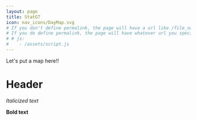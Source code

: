 ```yaml
---
layout: page
title: StatGT
icon: nav_icons/DayMap.svg
# If you don't define permalink, the page will have a url like /file_name without the .md
# If you do define permalink, the page will have whatever url you specify
# # js:
#    - /assets/script.js
---
```


Let's put a map here!!

Header
====
*Italicized text*

**Bold text**
